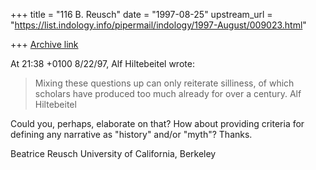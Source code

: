 +++
title = "116 B. Reusch"
date = "1997-08-25"
upstream_url = "https://list.indology.info/pipermail/indology/1997-August/009023.html"

+++
[Archive link](https://list.indology.info/pipermail/indology/1997-August/009023.html)

At 21:38 +0100 8/22/97, Alf Hiltebeitel wrote:
>Mixing these questions up can only reiterate silliness, of
>which scholars have produced too much already for over a century. Alf
>Hiltebeitel

Could you, perhaps, elaborate on that?
How about providing criteria for defining any narrative as "history" and/or
"myth"?
Thanks.

Beatrice Reusch
University of California, Berkeley







